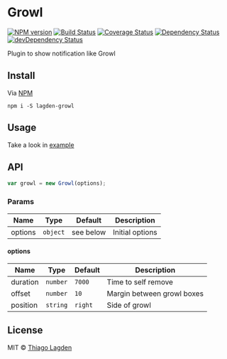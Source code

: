 # Growl
[![NPM version][npm-img]][npm]
[![Build Status][ci-img]][ci]
[![Coverage Status][cover-img]][cover]
[![Dependency Status][dep-img]][dep]
[![devDependency Status][devDep-img]][devDep]

[npm-img]:       https://img.shields.io/npm/v/lagden-growl.svg
[npm]:           https://www.npmjs.com/package/lagden-growl
[ci-img]:        https://travis-ci.org/lagden/growl.svg
[ci]:            https://travis-ci.org/lagden/growl
[cover-img]:     https://coveralls.io/repos/github/lagden/growl/badge.svg?branch=master
[cover]:         https://coveralls.io/github/lagden/growl?branch=master
[dep-img]:       https://david-dm.org/lagden/growl.svg
[dep]:           https://david-dm.org/lagden/growl
[devDep-img]:    https://david-dm.org/lagden/growl/dev-status.svg
[devDep]:        https://david-dm.org/lagden/growl#info=devDependencies


Plugin to show notification like Growl

## Install

Via [NPM](https://www.npmjs.com/)

```
npm i -S lagden-growl
```


## Usage

Take a look in [example](https://github.com/lagden/growl/blob/master/example/index.html)


## API

```js
var growl = new Growl(options);
```

### Params

Name        | Type     | Default   | Description
----------- | -------- | --------- | -----------
options     | `object` | see below | Initial options


#### options

Name        | Type     | Default | Description
----------- | -------- | ------- | -----------
duration    | `number` | `7000`  | Time to self remove
offset      | `number` | `10`    | Margin between growl boxes
position    | `string` | `right` | Side of growl


## License

MIT © [Thiago Lagden](http://lagden.in)
